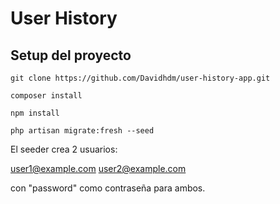 # User History

## Setup del proyecto

```
git clone https://github.com/Davidhdm/user-history-app.git
```

```
composer install
```

```
npm install
```

```
php artisan migrate:fresh --seed
```

El seeder crea 2 usuarios:

user1@example.com
user2@example.com

con "password" como contraseña para ambos.